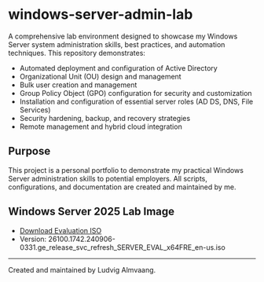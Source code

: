 # windows-server-admin-lab

A comprehensive lab environment designed to showcase my Windows Server system administration skills, best practices, and automation techniques. This repository demonstrates:

- Automated deployment and configuration of Active Directory
- Organizational Unit (OU) design and management
- Bulk user creation and management
- Group Policy Object (GPO) configuration for security and customization
- Installation and configuration of essential server roles (AD DS, DNS, File Services)
- Security hardening, backup, and recovery strategies
- Remote management and hybrid cloud integration

## Purpose
This project is a personal portfolio to demonstrate my practical Windows Server administration skills to potential employers. All scripts, configurations, and documentation are created and maintained by me.

## Windows Server 2025 Lab Image
- [Download Evaluation ISO](https://go.microsoft.com/fwlink/?linkid=2293312&clcid=0x409&culture=en-us&country=us)
- Version: 26100.1742.240906-0331.ge_release_svc_refresh_SERVER_EVAL_x64FRE_en-us.iso

---
Created and maintained by Ludvig Almvaang.
